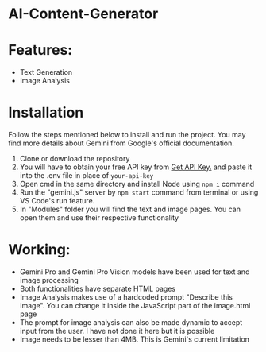 # AI-Content-Generator
 
# Features:
* Text Generation<br>
* Image Analysis<br>

# Installation

Follow the steps mentioned below to install and run the project. You may find more details about Gemini from Google's official documentation.

1. Clone or download the repository
2. You will have to obtain your free API key from [Get API Key.](https://makersuite.google.com/app/apikey) and paste it into the .env file in place of `your-api-key`
3. Open cmd in the same directory and install Node using `npm i` command
4. Run the "gemini.js" server by `npm start` command from terminal or using VS Code's run feature.
5. In "Modules" folder you will find the text and image pages. You can open them and use their respective functionality

# Working:
- Gemini Pro and Gemini Pro Vision models have been used for text and image processing<br>
- Both functionalities have separate HTML pages<br>
- Image Analysis makes use of a hardcoded prompt "Describe this image". You can change it inside the JavaScript part of the image.html page<br>
- The prompt for image analysis can also be made dynamic to accept input from the user. I have not done it here but it is possible<br>
- Image needs to be lesser than 4MB. This is Gemini's current limitation<br>


